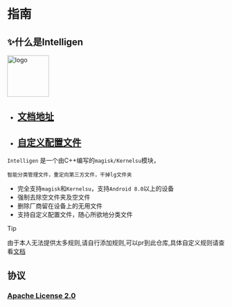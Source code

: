 # 指南

## ✨什么是Intelligen


<img src="https://intelligent.nightrainmilkyway.cn/刻晴.png" style="width: 96px;" alt="logo">

* ## [文档地址](https://intelligent.nightrainmilkyway.cn)

* ## [自定义配置文件](https://intelligent.nightrainmilkyway.cn/demo/)

`Intelligen` 是一个由C++编写的`magisk/Kernelsu`模块，

`智能分类管理文件，重定向第三方文件，干掉lg文件夹`

* 完全支持`magisk`和`Kernelsu`，支持`Android 8.0`以上的设备
* 强制去除空文件夹及空文件
* 删除厂商留在设备上的无用文件
* 支持自定义配置文件，随心所欲地分类文件

> [!TIP]
> 由于本人无法提供太多规则,请自行添加规则,可以pr到此仓库,具体自定义规则请查看[文档](https://intelligent.nightrainmilkyway.cn)


## 协议
### [Apache License 2.0](https://github.com/NightRainMilkyWay/intelligent/blob/master/LICENSE)
